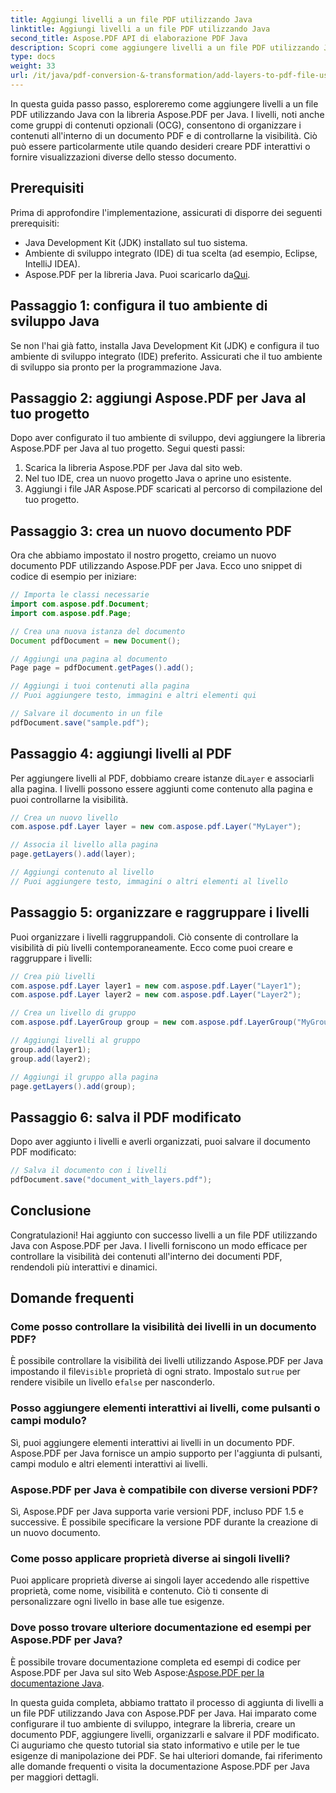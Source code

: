 ```yaml
---
title: Aggiungi livelli a un file PDF utilizzando Java
linktitle: Aggiungi livelli a un file PDF utilizzando Java
second_title: Aspose.PDF API di elaborazione PDF Java
description: Scopri come aggiungere livelli a un file PDF utilizzando Java con Aspose.PDF per Java. Questa guida passo passo include il codice sorgente e copre facilmente la manipolazione dei PDF.
type: docs
weight: 33
url: /it/java/pdf-conversion-&-transformation/add-layers-to-pdf-file-using-java/
---
```

In questa guida passo passo, esploreremo come aggiungere livelli a un file PDF utilizzando Java con la libreria Aspose.PDF per Java. I livelli, noti anche come gruppi di contenuti opzionali (OCG), consentono di organizzare i contenuti all'interno di un documento PDF e di controllarne la visibilità. Ciò può essere particolarmente utile quando desideri creare PDF interattivi o fornire visualizzazioni diverse dello stesso documento.

## Prerequisiti
Prima di approfondire l'implementazione, assicurati di disporre dei seguenti prerequisiti:

- Java Development Kit (JDK) installato sul tuo sistema.
- Ambiente di sviluppo integrato (IDE) di tua scelta (ad esempio, Eclipse, IntelliJ IDEA).
-  Aspose.PDF per la libreria Java. Puoi scaricarlo da[Qui](https://releases.aspose.com/pdf/java/).

## Passaggio 1: configura il tuo ambiente di sviluppo Java
Se non l'hai già fatto, installa Java Development Kit (JDK) e configura il tuo ambiente di sviluppo integrato (IDE) preferito. Assicurati che il tuo ambiente di sviluppo sia pronto per la programmazione Java.

## Passaggio 2: aggiungi Aspose.PDF per Java al tuo progetto
Dopo aver configurato il tuo ambiente di sviluppo, devi aggiungere la libreria Aspose.PDF per Java al tuo progetto. Segui questi passi:

1. Scarica la libreria Aspose.PDF per Java dal sito web.
2. Nel tuo IDE, crea un nuovo progetto Java o aprine uno esistente.
3. Aggiungi i file JAR Aspose.PDF scaricati al percorso di compilazione del tuo progetto.

## Passaggio 3: crea un nuovo documento PDF
Ora che abbiamo impostato il nostro progetto, creiamo un nuovo documento PDF utilizzando Aspose.PDF per Java. Ecco uno snippet di codice di esempio per iniziare:

```java
// Importa le classi necessarie
import com.aspose.pdf.Document;
import com.aspose.pdf.Page;

// Crea una nuova istanza del documento
Document pdfDocument = new Document();

// Aggiungi una pagina al documento
Page page = pdfDocument.getPages().add();

// Aggiungi i tuoi contenuti alla pagina
// Puoi aggiungere testo, immagini e altri elementi qui

// Salvare il documento in un file
pdfDocument.save("sample.pdf");
```

## Passaggio 4: aggiungi livelli al PDF
 Per aggiungere livelli al PDF, dobbiamo creare istanze di`Layer` e associarli alla pagina. I livelli possono essere aggiunti come contenuto alla pagina e puoi controllarne la visibilità.

```java
// Crea un nuovo livello
com.aspose.pdf.Layer layer = new com.aspose.pdf.Layer("MyLayer");

// Associa il livello alla pagina
page.getLayers().add(layer);

// Aggiungi contenuto al livello
// Puoi aggiungere testo, immagini o altri elementi al livello
```

## Passaggio 5: organizzare e raggruppare i livelli
Puoi organizzare i livelli raggruppandoli. Ciò consente di controllare la visibilità di più livelli contemporaneamente. Ecco come puoi creare e raggruppare i livelli:

```java
// Crea più livelli
com.aspose.pdf.Layer layer1 = new com.aspose.pdf.Layer("Layer1");
com.aspose.pdf.Layer layer2 = new com.aspose.pdf.Layer("Layer2");

// Crea un livello di gruppo
com.aspose.pdf.LayerGroup group = new com.aspose.pdf.LayerGroup("MyGroup");

// Aggiungi livelli al gruppo
group.add(layer1);
group.add(layer2);

// Aggiungi il gruppo alla pagina
page.getLayers().add(group);
```

## Passaggio 6: salva il PDF modificato
Dopo aver aggiunto i livelli e averli organizzati, puoi salvare il documento PDF modificato:

```java
// Salva il documento con i livelli
pdfDocument.save("document_with_layers.pdf");
```

## Conclusione
Congratulazioni! Hai aggiunto con successo livelli a un file PDF utilizzando Java con Aspose.PDF per Java. I livelli forniscono un modo efficace per controllare la visibilità dei contenuti all'interno dei documenti PDF, rendendoli più interattivi e dinamici.

## Domande frequenti

### Come posso controllare la visibilità dei livelli in un documento PDF?
 È possibile controllare la visibilità dei livelli utilizzando Aspose.PDF per Java impostando il file`Visible` proprietà di ogni strato. Impostalo su`true` per rendere visibile un livello e`false` per nasconderlo.

### Posso aggiungere elementi interattivi ai livelli, come pulsanti o campi modulo?
Sì, puoi aggiungere elementi interattivi ai livelli in un documento PDF. Aspose.PDF per Java fornisce un ampio supporto per l'aggiunta di pulsanti, campi modulo e altri elementi interattivi ai livelli.

### Aspose.PDF per Java è compatibile con diverse versioni PDF?
Sì, Aspose.PDF per Java supporta varie versioni PDF, incluso PDF 1.5 e successive. È possibile specificare la versione PDF durante la creazione di un nuovo documento.

### Come posso applicare proprietà diverse ai singoli livelli?
Puoi applicare proprietà diverse ai singoli layer accedendo alle rispettive proprietà, come nome, visibilità e contenuto. Ciò ti consente di personalizzare ogni livello in base alle tue esigenze.

### Dove posso trovare ulteriore documentazione ed esempi per Aspose.PDF per Java?
 È possibile trovare documentazione completa ed esempi di codice per Aspose.PDF per Java sul sito Web Aspose:[Aspose.PDF per la documentazione Java](https://reference.aspose.com/pdf/java/).


In questa guida completa, abbiamo trattato il processo di aggiunta di livelli a un file PDF utilizzando Java con Aspose.PDF per Java. Hai imparato come configurare il tuo ambiente di sviluppo, integrare la libreria, creare un documento PDF, aggiungere livelli, organizzarli e salvare il PDF modificato. Ci auguriamo che questo tutorial sia stato informativo e utile per le tue esigenze di manipolazione dei PDF. Se hai ulteriori domande, fai riferimento alle domande frequenti o visita la documentazione Aspose.PDF per Java per maggiori dettagli.